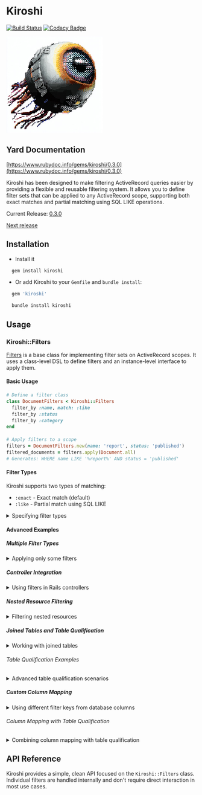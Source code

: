 # Kiroshi
[![Build Status](https://circleci.com/gh/darthjee/kiroshi.svg?style=shield)](https://circleci.com/gh/darthjee/kiroshi)
[![Codacy Badge](https://app.codacy.com/project/badge/Grade/35480a5e82e74ff7a0186697b3f61a4b)](https://app.codacy.com/gh/darthjee/kiroshi/dashboard?utm_source=gh&utm_medium=referral&utm_content=&utm_campaign=Badge_grade)

![kiroshi](https://raw.githubusercontent.com/darthjee/kiroshi/master/kiroshi.jpg)


## Yard Documentation

[https://www.rubydoc.info/gems/kiroshi/0.3.0](https://www.rubydoc.info/gems/kiroshi/0.3.0)

Kiroshi has been designed to make filtering ActiveRecord queries easier
by providing a flexible and reusable filtering system. It allows you to
define filter sets that can be applied to any ActiveRecord scope,
supporting both exact matches and partial matching using SQL LIKE operations.

Current Release: [0.3.0](https://github.com/darthjee/kiroshi/tree/0.3.0)

[Next release](https://github.com/darthjee/kiroshi/compare/0.3.0...master)

## Installation

- Install it

```ruby
  gem install kiroshi
```

- Or add Kiroshi to your `Gemfile` and `bundle install`:

```ruby
  gem 'kiroshi'
```

```bash
  bundle install kiroshi
```

## Usage

### Kiroshi::Filters

[Filters](https://www.rubydoc.info/gems/kiroshi/Kiroshi/Filters)
is a base class for implementing filter sets on ActiveRecord scopes.
It uses a class-level DSL to define filters and an instance-level interface to apply them.

#### Basic Usage

```ruby
# Define a filter class
class DocumentFilters < Kiroshi::Filters
  filter_by :name, match: :like
  filter_by :status
  filter_by :category
end

# Apply filters to a scope
filters = DocumentFilters.new(name: 'report', status: 'published')
filtered_documents = filters.apply(Document.all)
# Generates: WHERE name LIKE '%report%' AND status = 'published'
```

#### Filter Types

Kiroshi supports two types of matching:

- `:exact` - Exact match (default)
- `:like` - Partial match using SQL LIKE

<details>
<summary>Specifying filter types</summary>

```ruby
class UserFilters < Kiroshi::Filters
  filter_by :email, match: :like      # Partial matching
  filter_by :role                     # Exact matching (default)
  filter_by :active, match: :exact    # Explicit exact matching
end

filters = UserFilters.new(email: 'admin', role: 'moderator')
filtered_users = filters.apply(User.all)
# Generates: WHERE email LIKE '%admin%' AND role = 'moderator'
```
</details>

#### Advanced Examples

##### Multiple Filter Types

<details>
<summary>Applying only some filters</summary>

```ruby
class ProductFilters < Kiroshi::Filters
  filter_by :name, match: :like
  filter_by :category
  filter_by :price, match: :exact
  filter_by :brand
end

# Apply only some filters
filters = ProductFilters.new(name: 'laptop', category: 'electronics')
products = filters.apply(Product.all)
# Only name and category filters are applied, price and brand are ignored
```
</details>

##### Controller Integration

<details>
<summary>Using filters in Rails controllers</summary>

```ruby
# URL: /documents?filter[name]=report&filter[status]=published&filter[author]=john
class DocumentsController < ApplicationController
  def index
    @documents = document_filters.apply(Document.all)
    render json: @documents
  end

  private

  def document_filters
    DocumentFilters.new(filter_params)
  end

  def filter_params
    params[:filter]&.permit(:name, :status, :category, :author)
  end
end

class DocumentFilters < Kiroshi::Filters
  filter_by :name, match: :like
  filter_by :status
  filter_by :category
  filter_by :author, match: :like
end
```
</details>

##### Nested Resource Filtering

<details>
<summary>Filtering nested resources</summary>

```ruby
# URL: /users/123/articles?filter[title]=ruby&filter[published]=true&filter[tag]=tutorial
class ArticleFilters < Kiroshi::Filters
  filter_by :title, match: :like
  filter_by :published
  filter_by :tag, match: :like
end

# In your controller
def articles
  base_scope = current_user.articles
  article_filters.apply(base_scope)
end

def article_filters
  ArticleFilters.new(params[:filter]&.permit(:title, :published, :tag))
end
```
</details>

##### Joined Tables and Table Qualification

<details>
<summary>Working with joined tables</summary>

When working with joined tables that have columns with the same name, you can specify which table to filter on using the `table` parameter:

```ruby
class DocumentFilters < Kiroshi::Filters
  filter_by :name, match: :like                    # Filters by documents.name (default table)
  filter_by :tag_name, match: :like, table: :tags  # Filters by tags.name
  filter_by :status                                # Filters by documents.status
  filter_by :category, table: :documents           # Explicitly filter by documents.category
end

# Example with joined scope
scope = Document.joins(:tags)
filters = DocumentFilters.new(tag_name: 'ruby', status: 'published')
filtered_documents = filters.apply(scope)
# Generates: WHERE tags.name LIKE '%ruby%' AND documents.status = 'published'
```
</details>

###### Table Qualification Examples

<details>
<summary>Advanced table qualification scenarios</summary>

```ruby
# Filter documents by tag name and document status
class DocumentTagFilters < Kiroshi::Filters
  filter_by :tag_name, match: :like, table: :tags  # Search in tags.name
  filter_by :status, table: :documents             # Search in documents.status
  filter_by :title, match: :like                   # Search in documents.title (default table)
end

scope = Document.joins(:tags)
filters = DocumentTagFilters.new(tag_name: 'programming', status: 'published', title: 'Ruby')
result = filters.apply(scope)
# Generates: WHERE tags.name LIKE '%programming%' AND documents.status = 'published' AND documents.title LIKE '%Ruby%'

# Filter by both document and tag attributes with different field names
class AdvancedDocumentFilters < Kiroshi::Filters
  filter_by :title, match: :like, table: :documents
  filter_by :tag_name, match: :like, table: :tags
  filter_by :category, table: :documents
  filter_by :tag_color, table: :tags
end

scope = Document.joins(:tags)
filters = AdvancedDocumentFilters.new(
  title: 'Ruby', 
  tag_name: 'tutorial', 
  category: 'programming',
  tag_color: 'blue'
)
result = filters.apply(scope)
# Generates: WHERE documents.title LIKE '%Ruby%' AND tags.name LIKE '%tutorial%' AND documents.category = 'programming' AND tags.color = 'blue'
```

The `table` parameter accepts both symbols and strings, and helps resolve column name ambiguity in complex joined queries.
</details>

##### Custom Column Mapping

<details>
<summary>Using different filter keys from database columns</summary>

Sometimes you may want to use a different filter key name from the database column name. The `column` parameter allows you to specify which database column to query while keeping a descriptive filter key:

```ruby
class UserFilters < Kiroshi::Filters
  filter_by :full_name, column: :name, match: :like      # Filter key 'full_name' queries 'name' column
  filter_by :user_email, column: :email, match: :like    # Filter key 'user_email' queries 'email' column  
  filter_by :account_status, column: :status             # Filter key 'account_status' queries 'status' column
end

filters = UserFilters.new(full_name: 'John', user_email: 'admin', account_status: 'active')
result = filters.apply(User.all)
# Generates: WHERE name LIKE '%John%' AND email LIKE '%admin%' AND status = 'active'
```
</details>

###### Column Mapping with Table Qualification

<details>
<summary>Combining column mapping with table qualification</summary>

You can combine `column` and `table` parameters for complex scenarios:

```ruby
class DocumentFilters < Kiroshi::Filters
  filter_by :author_name, column: :name, table: :users, match: :like  # Filter key 'author_name' queries 'users.name'
  filter_by :doc_title, column: :title, table: :documents, match: :like  # Filter key 'doc_title' queries 'documents.title'
  filter_by :tag_label, column: :name, table: :tags, match: :like     # Filter key 'tag_label' queries 'tags.name'
end

scope = Document.joins(:user, :tags)
filters = DocumentFilters.new(author_name: 'John', doc_title: 'Ruby', tag_label: 'tutorial')
result = filters.apply(scope)
# Generates: WHERE users.name LIKE '%John%' AND documents.title LIKE '%Ruby%' AND tags.name LIKE '%tutorial%'
```

This feature is particularly useful when:
- Creating more descriptive filter parameter names for APIs
- Avoiding naming conflicts between filter keys and existing method names
- Building user-friendly filter interfaces with intuitive parameter names
</details>

## API Reference

Kiroshi provides a simple, clean API focused on the `Kiroshi::Filters` class. Individual filters are handled internally and don't require direct interaction in most use cases.
